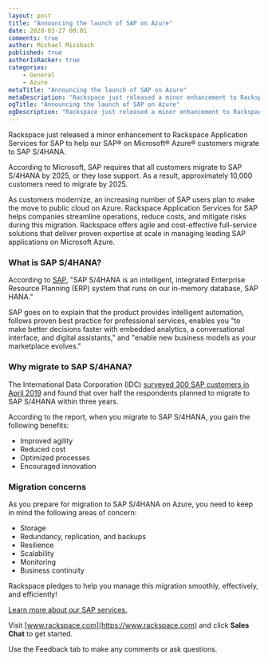 ```yaml
---
layout: post
title: "Announcing the launch of SAP on Azure"
date: 2020-03-27 00:01
comments: true
author: Michael Missbach
published: true
authorIsRacker: true
categories:
    - General
    - Azure
metaTitle: "Announcing the launch of SAP on Azure"
metaDescription: "Rackspace just released a minor enhancement to Rackspace Application Services for SAP to help our SAP on Microsoft&reg; Azure&reg; customers migrate to SAP S/4HANA."
ogTitle: "Announcing the launch of SAP on Azure"
ogDescription: "Rackspace just released a minor enhancement to Rackspace Application Services for SAP to help our SAP on Microsoft&reg; Azure&reg; customers migrate to SAP S/4HANA."
---
```


Rackspace just released a minor enhancement to Rackspace Application Services
for SAP to help our SAP&reg; on Microsoft&reg; Azure&reg; customers  migrate
to SAP S/4HANA.

<!-- more -->

According to Microsoft, SAP requires that all customers migrate to SAP
S/4HANA by 2025, or they lose support. As a result, approximately 10,000
customers need to migrate by 2025.

As customers modernize, an increasing number of SAP users plan to make the move
to public cloud on Azure. Rackspace Application Services for SAP helps companies
streamline operations, reduce costs, and mitigate risks during this migration.
Rackspace offers agile and cost-effective full-service solutions that deliver
proven expertise at scale in managing leading SAP applications on Microsoft Azure.

### What is SAP S/4HANA?

According to [SAP](https://www.sap.com/products/s4hana-erp.html), "SAP S/4HANA
is an intelligent, integrated Enterprise Resource Planning (ERP) system that
runs on our in-memory database, SAP HANA."

SAP goes on to explain that the product provides intelligent automation,
follows proven best practice for professional services, enables you "to make
better decisions faster with embedded analytics, a conversational interface,
and digital assistants," and "enable new business models as your marketplace
evolves."

### Why migrate to SAP S/4HANA?

The International Data Corporation (IDC)
[surveyed 300 SAP customers in April 2019](https://www.sap.com/documents/2019/06/ea998aa5-557d-0010-87a3-c30de2ffd8ff.html)
and found that over half the respondents planned to migrate to SAP S/4HANA
within three years.

According to the report, when you migrate to SAP S/4HANA, you gain the following
benefits:

- Improved agility
- Reduced cost
- Optimized processes
- Encouraged innovation

### Migration concerns

As you prepare for migration to SAP S/4HANA on Azure, you need to keep in mind
the following areas of concern:

- Storage
- Redundancy, replication, and backups
- Resilience
- Scalability
- Monitoring
- Business continuity

Rackspace pledges to help you manage this migration smoothly, effectively, and
efficiently!

<a class="cta red" id="cta" href="https://www.rackspace.com/sap">Learn more about our SAP services.</a>

Visit [www.rackspace.com](https://www.rackspace.com) and click **Sales Chat**
to get started.

Use the Feedback tab to make any comments or ask questions.
